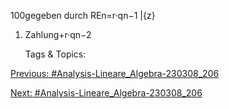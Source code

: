 100gegeben
durch
REn=r·qn−1
|{z}
1. Zahlung+r·qn−2

   Tags & Topics:
   

[Previous: #Analysis-Lineare_Algebra-230308_206](Analysis-Lineare_Algebra-230308_206.md)

[Next: #Analysis-Lineare_Algebra-230308_206](Analysis-Lineare_Algebra-230308_206.md)